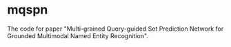 # mqspn

The code for paper "Multi-grained Query-guided Set Prediction Network for Grounded Multimodal Named Entity Recognition". 
